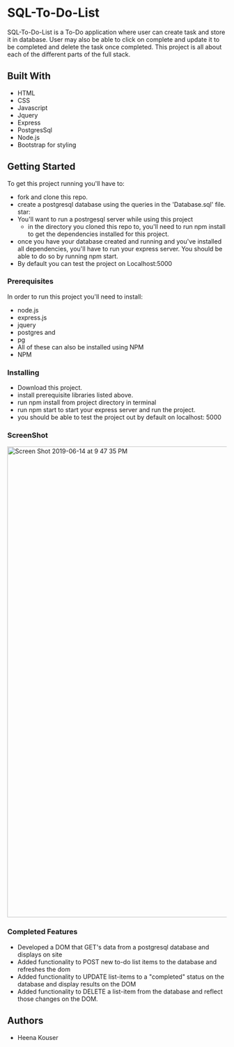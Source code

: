     
 # SQL-To-Do-List

SQL-To-Do-List is a To-Do application where user can create task and store it in database. User may also be able to click on complete and update it to be completed and delete the task once completed. This project is all about each of the different parts of the full stack. 

## Built With

- HTML
- CSS
- Javascript
- Jquery
- Express
- PostgresSql
- Node.js
- Bootstrap for styling


## Getting Started

To get this project running you'll have to:

- fork and clone this repo.
- create a postgresql database using the queries in the 'Database.sql' file. star:
- You'll want to run a postrgesql server while using this project
     - in the directory you cloned this repo to, you'll need to run npm install to get the dependencies installed for this project.
- once you have your database created and running and you've installed all dependencies, you'll have to run your express        server. You should be able to do so by running npm start.
- By default you can test the project on Localhost:5000


### Prerequisites

In order to run this project you'll need to install:

- node.js
- express.js
- jquery
- postgres and
- pg
- All of these can also be installed using NPM
- NPM

### Installing

- Download this project.
- install prerequisite libraries listed above.
- run npm install from project directory in terminal
- run npm start to start your express server and run the project.
- you should be able to test the project out by default on localhost: 5000

### ScreenShot

<img width="1082" alt="Screen Shot 2019-06-14 at 9 47 35 PM" src="https://user-images.githubusercontent.com/47267211/59546193-0ee92880-8eef-11e9-89a2-f7ad89765a7b.png">


### Completed Features

- Developed a DOM that GET's data from a postgresql database and displays on site
- Added functionality to POST new to-do list items to the database and refreshes the dom
- Added functionality to UPDATE list-items to a "completed" status on the database and display results on the DOM
- Added functionality to DELETE a list-item from the database and reflect those changes on the DOM.


## Authors

* Heena Kouser


